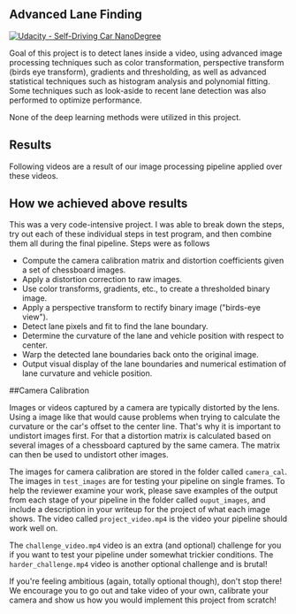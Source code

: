 ## Advanced Lane Finding
[![Udacity - Self-Driving Car NanoDegree](https://s3.amazonaws.com/udacity-sdc/github/shield-carnd.svg)](http://www.udacity.com/drive)


Goal of this project is to detect lanes inside a video, using advanced image processing techniques such as color transformation, perspective transform (birds eye transform), gradients and thresholding, as well as advanced statistical techniques such as histogram analysis and polynomial fitting. Some techniques such as look-aside to recent lane detection was also performed to optimize performance. 

None of the deep learning methods were utilized in this project. 

## Results

Following videos are a result of our image processing pipeline applied over these videos. 


## How we achieved above results

This was a very code-intensive project. I was able to break down the steps, try out each of these individual steps in test program, and then combine them all during the final pipeline. Steps were as follows

* Compute the camera calibration matrix and distortion coefficients given a set of chessboard images.
* Apply a distortion correction to raw images.
* Use color transforms, gradients, etc., to create a thresholded binary image.
* Apply a perspective transform to rectify binary image ("birds-eye view").
* Detect lane pixels and fit to find the lane boundary.
* Determine the curvature of the lane and vehicle position with respect to center.
* Warp the detected lane boundaries back onto the original image.
* Output visual display of the lane boundaries and numerical estimation of lane curvature and vehicle position.

##Camera Calibration

Images or videos captured by a camera are typically distorted by the lens. Using a image like that would cause problems when trying to calculate the curvature or the car's offset to the center line. That's why it is important to undistort images first. For that a distortion matrix is calculated based on several images of a chessboard captured by the same camera. The matrix can then be used to undistort other images.



The images for camera calibration are stored in the folder called `camera_cal`.  The images in `test_images` are for testing your pipeline on single frames.  To help the reviewer examine your work, please save examples of the output from each stage of your pipeline in the folder called `ouput_images`, and include a description in your writeup for the project of what each image shows.    The video called `project_video.mp4` is the video your pipeline should work well on.  

The `challenge_video.mp4` video is an extra (and optional) challenge for you if you want to test your pipeline under somewhat trickier conditions.  The `harder_challenge.mp4` video is another optional challenge and is brutal!

If you're feeling ambitious (again, totally optional though), don't stop there!  We encourage you to go out and take video of your own, calibrate your camera and show us how you would implement this project from scratch!
